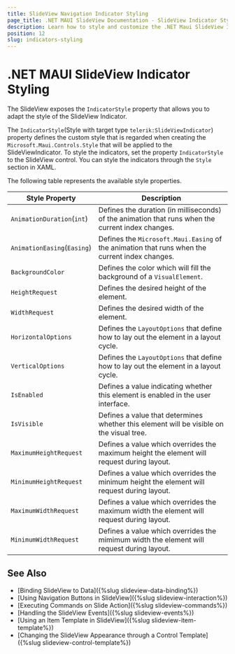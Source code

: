 ```yaml
---
title: SlideView Navigation Indicator Styling
page_title: .NET MAUI SlideView Documentation - SlideView Indicator Styling
description: Learn how to style and customize the .NET Maui SlideView Indicators.
position: 12
slug: indicators-styling
---
```


# .NET MAUI SlideView Indicator Styling

The SlideView exposes the `IndicatorStyle` property that allows you to adapt the style of the SlideView Indicator.

The `IndicatorStyle`(Style with target type `telerik:SlideViewIndicator`) property defines the custom style that is regarded when creating the `Microsoft.Maui.Controls.Style` that will be applied to the SlideViewIndicator. To style the indicators, set the property `IndicatorStyle` to the SlideView control. You can style the indicators through the `Style` section in XAML.

The following table represents the available style properties.

|Style Property|Description|
|--------------|-----------|
| `AnimationDuration`(`int`)|Defines the duration (in milliseconds) of the animation that runs when the current index changes.|
| `AnimationEasing`(`Easing`)|Defines the `Microsoft.Maui.Easing` of the animation that runs when the current index changes.|
| `BackgroundColor`|Defines the color which will fill the background of a `VisualElement`.|
| `HeightRequest`|Defines the desired height of the element.|
| `WidthRequest`|Defines the desired width of the element.|
| `HorizontalOptions`|Defines the `LayoutOptions` that define how to lay out the element in a layout cycle.|
| `VerticalOptions`|Defines the `LayoutOptions` that define how to lay out the element in a layout cycle.|
| `IsEnabled`|Defines a value indicating whether this element is enabled in the user interface.|
| `IsVisible`|Defines a value that determines whether this element will be visible on the visual tree.|
| `MaximumHeightRequest`|Defines a value which overrides the maximum height the element will request during layout.|
| `MinimumHeightRequest`|Defines a value which overrides the minimum height the element will request during layout.|
| `MaximumWidthRequest`|Defines a value which overrides the maximum width the element will request during layout.|
| `MinimumWidthRequest`|Defines a value which overrides the mimimum width the element will request during layout.|

## See Also

- [Binding SlideView to Data]({%slug slideview-data-binding%})
- [Using Navigation Buttons in SlideView]({%slug slideview-interaction%})
- [Executing Commands on Slide Action]({%slug slideview-commands%})
- [Handling the SlideView Events]({%slug slideview-events%})
- [Using an Item Template in SlideView]({%slug slideview-item-template%})
- [Changing the SlideView Appearance through a Control Template]({%slug slideview-control-template%})
